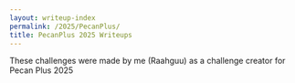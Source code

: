 ```yaml
---
layout: writeup-index
permalink: /2025/PecanPlus/
title: PecanPlus 2025 Writeups
---
```


These challenges were made by me (Raahguu) as a challenge creator for Pecan Plus 2025
